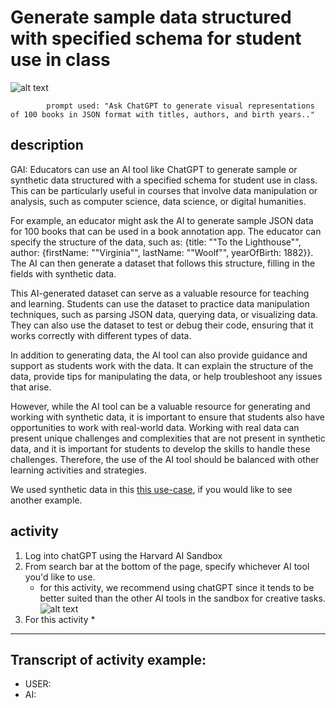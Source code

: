 # Generate sample data structured with specified schema for student use in class

![alt text](https://files.slack.com/files-pri/T0HTW3H0V-F0612UDL2RX/oue_009.png?pub_secret=a6be5c4b18)

            prompt used: "Ask ChatGPT to generate visual representations of 100 books in JSON format with titles, authors, and birth years.."
            
## description
GAI: 
Educators can use an AI tool like ChatGPT to generate sample or synthetic data structured with a specified schema for student use in class. This can be particularly useful in courses that involve data manipulation or analysis, such as computer science, data science, or digital humanities.

For example, an educator might ask the AI to generate sample JSON data for 100 books that can be used in a book annotation app. The educator can specify the structure of the data, such as: {title: ""To the Lighthouse"", author: {firstName: ""Virginia"", lastName: ""Woolf"", yearOfBirth: 1882}}. The AI can then generate a dataset that follows this structure, filling in the fields with synthetic data.

This AI-generated dataset can serve as a valuable resource for teaching and learning. Students can use the dataset to practice data manipulation techniques, such as parsing JSON data, querying data, or visualizing data. They can also use the dataset to test or debug their code, ensuring that it works correctly with different types of data.

In addition to generating data, the AI tool can also provide guidance and support as students work with the data. It can explain the structure of the data, provide tips for manipulating the data, or help troubleshoot any issues that arise.

However, while the AI tool can be a valuable resource for generating and working with synthetic data, it is important to ensure that students also have opportunities to work with real-world data. Working with real data can present unique challenges and complexities that are not present in synthetic data, and it is important for students to develop the skills to handle these challenges. Therefore, the use of the AI tool should be balanced with other learning activities and strategies.


We used synthetic data in this [this use-case](https://hackmd.io/hrXrYFOKTkq1_YceXz8gSA?edit), if you would like to see another example.

## activity
1. Log into chatGPT using the Harvard AI Sandbox
2. From search bar at the bottom of the page, specify whichever AI tool you'd like to use.
    * for this activity, we recommend using chatGPT since it tends to be better suited than the other AI tools in the sandbox for creative tasks.
![alt text](https://files.slack.com/files-pri/T0HTW3H0V-F0612HG51ND/video_to_gif__6_..gif?pub_secret=4e1c91c9ce)
3. For this activity
    * 

---

## Transcript of activity example:

* USER:
* AI: 
